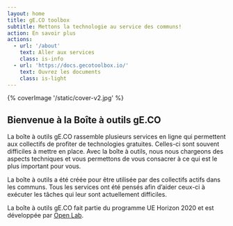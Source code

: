 ```yaml
---
layout: home
title: gE.CO toolbox
subtitle: Mettons la technologie au service des communs!
action: En savoir plus
actions:
  - url: '/about'
    text: Aller aux services
    class: is-info
  - url: 'https://docs.gecotoolbox.io/'
    text: Ouvrez les documents
    class: is-light
---
```


{% coverImage '/static/cover-v2.jpg' %}

## Bienvenue à la Boîte à outils gE.CO

La boîte à outils gE.CO rassemble plusieurs services en ligne qui permettent aux collectifs de profiter de technologies gratuites. Celles-ci sont souvent difficiles à mettre en place. Avec la boîte à outils, nous nous chargeons des aspects techniques et vous permettons de vous consacrer à ce qui est le plus important pour vous.

La boîte à outils a été créée pour être utilisée par des collectifs actifs dans les communs. Tous les services ont été pensés afin d’aider ceux-ci à exécuter les tâches qui leur sont actuellement difficiles.

La boîte à outils gE.CO fait partie du programme UE Horizon 2020 et est développée par
[Open Lab](https://openlab.ncl.ac.uk).
